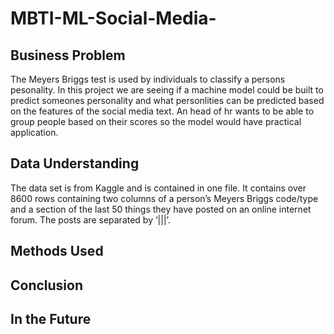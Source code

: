 # MBTI-ML-Social-Media-

## Business Problem 
The Meyers Briggs test is used by individuals to classify a persons pesonality. In this project we are seeing if a machine model could be built to predict someones personality and what personlities can be predicted based on the features of the social media text. An head of hr wants to be able to group people based on their scores so the model would have practical application.    

## Data Understanding
The data set is from Kaggle and is contained in one file. It contains over 8600 rows containing two columns of a person’s Meyers Briggs code/type and a section of the last 50 things they have posted on an online internet forum. The posts are separated by ‘|||’. 

## Methods Used


## Conclusion 

## In the Future 
